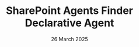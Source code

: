 ---
layout: project
title: 'SharePoint Agents Finder Declarative Agent'
caption: SharePoint Agents Finder Declarative Agent
description: >
 SharePoint Agents Finder uses the Microsoft Graph API as a Copilot plugin in a declarative agent, leveraging the Microsoft Graph Search API /search/query endpoint to retrieve information about SharePoint Agents and event any file in Microsoft 365. It helps end users or IT Admins get info about SharePoint Agents in SharePoint or find files in Microsoft 365 using Graph API Search!
date: 26 March 2025
image: 
  path: /assets/img/projects/sharepoint-agents-finder-declarative-agent.jpg
  srcset: 
    1920w: /assets/img/projects/sharepoint-agents-finder-declarative-agent.jpg
    960w: /assets/img/projects/sharepoint-agents-finder-declarative-agent.jpg
    480w: /assets/img/projects/sharepoint-agents-finder-declarative-agent.jpg
links:
  - title: GitHub Repo Link
    url: https://github.com/mohammadamer/da-sharepoint-agents-finder
accent_color: '#4fb1ba'
accent_image:
  background: '#193747'
theme_color: '#193747'
sitemap: false
---